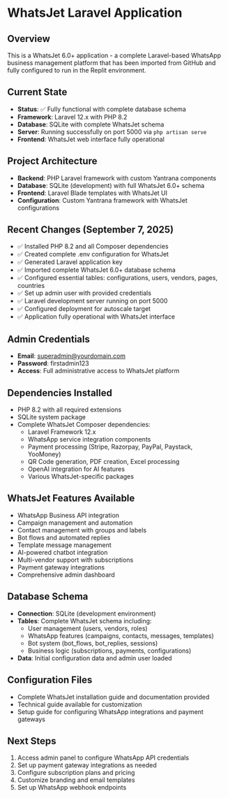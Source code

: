# WhatsJet Laravel Application

## Overview
This is a WhatsJet 6.0+ application - a complete Laravel-based WhatsApp business management platform that has been imported from GitHub and fully configured to run in the Replit environment.

## Current State
- **Status**: ✅ Fully functional with complete database schema
- **Framework**: Laravel 12.x with PHP 8.2
- **Database**: SQLite with complete WhatsJet schema
- **Server**: Running successfully on port 5000 via `php artisan serve`
- **Frontend**: WhatsJet web interface fully operational

## Project Architecture
- **Backend**: PHP Laravel framework with custom Yantrana components
- **Database**: SQLite (development) with full WhatsJet 6.0+ schema
- **Frontend**: Laravel Blade templates with WhatsJet UI
- **Configuration**: Custom Yantrana framework with WhatsJet configurations

## Recent Changes (September 7, 2025)
- ✅ Installed PHP 8.2 and all Composer dependencies
- ✅ Created complete .env configuration for WhatsJet
- ✅ Generated Laravel application key
- ✅ Imported complete WhatsJet 6.0+ database schema
- ✅ Configured essential tables: configurations, users, vendors, pages, countries
- ✅ Set up admin user with provided credentials
- ✅ Laravel development server running on port 5000
- ✅ Configured deployment for autoscale target
- ✅ Application fully operational with WhatsJet interface

## Admin Credentials
- **Email**: superadmin@yourdomain.com  
- **Password**: firstadmin123
- **Access**: Full administrative access to WhatsJet platform

## Dependencies Installed
- PHP 8.2 with all required extensions
- SQLite system package
- Complete WhatsJet Composer dependencies:
  - Laravel Framework 12.x
  - WhatsApp service integration components
  - Payment processing (Stripe, Razorpay, PayPal, Paystack, YooMoney)
  - QR Code generation, PDF creation, Excel processing
  - OpenAI integration for AI features
  - Various WhatsJet-specific packages

## WhatsJet Features Available
- WhatsApp Business API integration
- Campaign management and automation
- Contact management with groups and labels
- Bot flows and automated replies
- Template message management
- AI-powered chatbot integration
- Multi-vendor support with subscriptions
- Payment gateway integrations
- Comprehensive admin dashboard

## Database Schema
- **Connection**: SQLite (development environment)
- **Tables**: Complete WhatsJet schema including:
  - User management (users, vendors, roles)
  - WhatsApp features (campaigns, contacts, messages, templates)
  - Bot system (bot_flows, bot_replies, sessions)
  - Business logic (subscriptions, payments, configurations)
- **Data**: Initial configuration data and admin user loaded

## Configuration Files
- Complete WhatsJet installation guide and documentation provided
- Technical guide available for customization
- Setup guide for configuring WhatsApp integrations and payment gateways

## Next Steps
1. Access admin panel to configure WhatsApp API credentials
2. Set up payment gateway integrations as needed
3. Configure subscription plans and pricing
4. Customize branding and email templates
5. Set up WhatsApp webhook endpoints